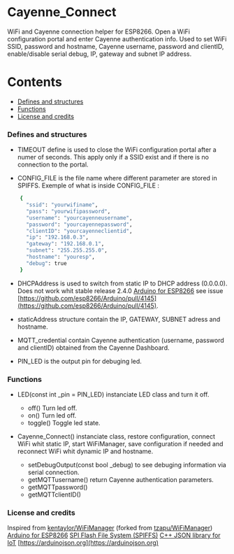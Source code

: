 # Cayenne_Connect
WiFi and Cayenne connection helper for ESP8266.  Open a WiFi configuration portal and enter Cayenne authentication info.
Used to set WiFi SSID, password and hostname, Cayenne username, password and clientID, enable/disable serial debug, IP, gateway and subnet IP address.

# Contents
- [Defines and structures](#defines-and-structures)  
- [Functions](#functions)
- [License and credits](#license-and-credits)

### Defines and structures
* TIMEOUT define is used to close the WiFi configuration portal after a numer of seconds.  This apply only if a SSID exist and if there is no connection to the portal.

* CONFIG_FILE is the file name where different parameter are stored in SPIFFS.
  Exemple of what is inside CONFIG_FILE :
```bash
	{
	  "ssid": "yourwifiname",
	  "pass": "yourwifipassword",
	  "username": "yourcayenneusername",
	  "password": "yourcayennepassword",
	  "clientID": "yourcayenneclientid",
	  "ip": "192.168.0.3",
	  "gateway": "192.168.0.1",
	  "subnet": "255.255.255.0",
	  "hostname": "youresp",
	  "debug": true
	}
```

* DHCPAddress is used to switch from static IP to DHCP address (0.0.0.0).  Does not work whit stable release 2.4.0 [Arduino for ESP8266](https://github.com/esp8266/Arduino) see issue [https://github.com/esp8266/Arduino/pull/4145](https://github.com/esp8266/Arduino/pull/4145).

* staticAddress structure contain the IP, GATEWAY, SUBNET adress and hostname.

* MQTT_credential contain Cayenne authentication (username, password and clientID) obtained from the Cayenne Dashboard.

* PIN_LED is the output pin for debuging led.

### Functions
* LED(const int _pin = PIN_LED) instanciate LED class and turn it off.
	* off()		Turn led off.
	* on()		Turn led off.
	* toggle()	Toggle led state.
	
* Cayenne_Connect() instanciate class, restore configuration, connect WiFi whit static IP, start WiFiManager, save configuration if needed and reconnect WiFi whit dynamic IP and hostname.
	* setDebugOutput(const bool _debug) to see debuging information via serial connection.
	* getMQTTusername() return Cayenne authentication parameters.
	* getMQTTpassword()
	* getMQTTclientID()

### License and credits
Inspired from [kentaylor/WiFiManager](https://github.com/kentaylor/WiFiManager) (forked from [tzapu/WiFiManager](https://github.com/tzapu/WiFiManager))
[Arduino for ESP8266](https://github.com/esp8266/Arduino)
[SPI Flash File System (SPIFFS)](https://github.com/pellepl/spiffs)
[C++ JSON library for IoT](https://github.com/bblanchon/ArduinoJson) [https://arduinojson.org](https://arduinojson.org)
